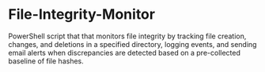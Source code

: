 # File-Integrity-Monitor
PowerShell script that that monitors file integrity by tracking file creation, changes, and deletions in a specified directory, logging events, and sending email alerts when discrepancies are detected based on a pre-collected baseline of file hashes.
